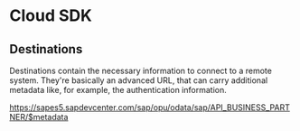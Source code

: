 # Cloud SDK

## Destinations

Destinations contain the necessary information to connect to a remote system. They're basically an advanced URL, that can carry additional metadata like, for example, the authentication information.


https://sapes5.sapdevcenter.com/sap/opu/odata/sap/API_BUSINESS_PARTNER/$metadata
